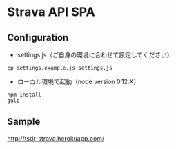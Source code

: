 # Strava API SPA



## Configuration

* settings.js（ご自身の環境に合わせて設定してください）

```
cp settings.example.js settings.js
```

* ローカル環境で起動（node version 0.12.X）

```
npm install
gulp
```

## Sample
http://tsdr-strava.herokuapp.com/



